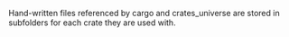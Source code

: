 Hand-written files referenced by cargo and crates_universe are stored in
subfolders for each crate they are used with.
